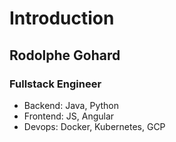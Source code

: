 <!-- .slide: class="speaker-slide" -->

# Introduction

## Rodolphe Gohard

### Fullstack Engineer

* Backend: Java, Python
* Frontend: JS, Angular
* Devops: Docker, Kubernetes, GCP


